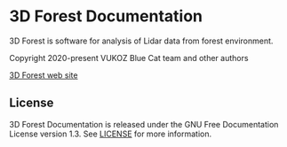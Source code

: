 # 3D Forest Documentation
3D Forest is software for analysis of Lidar data from forest environment.

Copyright 2020-present VUKOZ
Blue Cat team and other authors

[3D Forest web site](https://www.3dforest.eu/)

## License
3D Forest Documentation is released under the GNU Free Documentation License version 1.3.
See [LICENSE](LICENSE) for more information.
